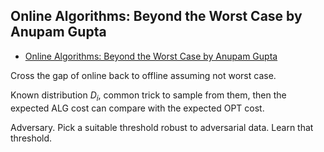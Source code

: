 ## Online Algorithms: Beyond the Worst Case by Anupam Gupta

- [Online Algorithms: Beyond the Worst Case by Anupam Gupta](https://www.youtube.com/watch?v=ulPjPldFye8)

Cross the gap of online back to offline assuming not worst case.

Known distribution $D_i$, common trick to sample from them, then the expected ALG cost can compare with the expected OPT cost.

Adversary. Pick a suitable threshold robust to adversarial data. Learn that threshold.